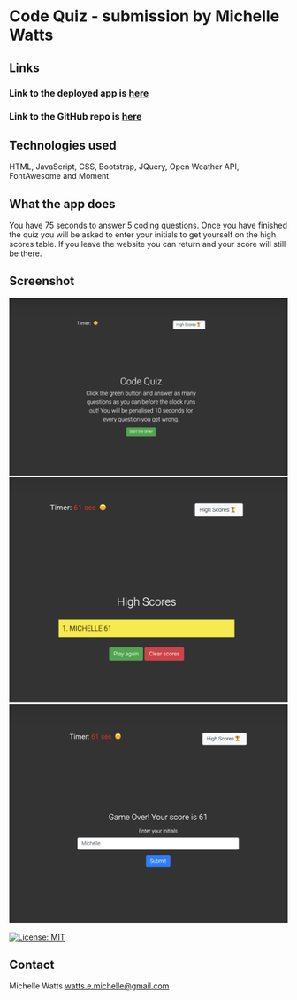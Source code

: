 # Code Quiz - submission by Michelle Watts

## Links
### Link to the deployed app is [here](https://michellewatts20000.github.io/code-quiz/)
### Link to the GitHub repo is [here](https://github.com/michellewatts20000/code-quiz)

## Technologies used
HTML, JavaScript, CSS, Bootstrap, JQuery, Open Weather API, FontAwesome and Moment.

## What the app does
You have 75 seconds to answer 5 coding questions. Once you have finished the quiz you will be asked to enter your initials to get yourself on the high scores table. If you leave the website you can return and your score will still be there.

## Screenshot
![screenshot of generator](./assets/img/screenshot-code-quiz.png)
![screenshot of generator](./assets/img/screenshot-2.png)
![screenshot of generator](./assets/img/screenshot-3.png)

[![License: MIT](https://img.shields.io/badge/License-MIT-yellow.svg)](https://opensource.org/licenses/MIT)

## Contact
Michelle Watts
watts.e.michelle@gmail.com
